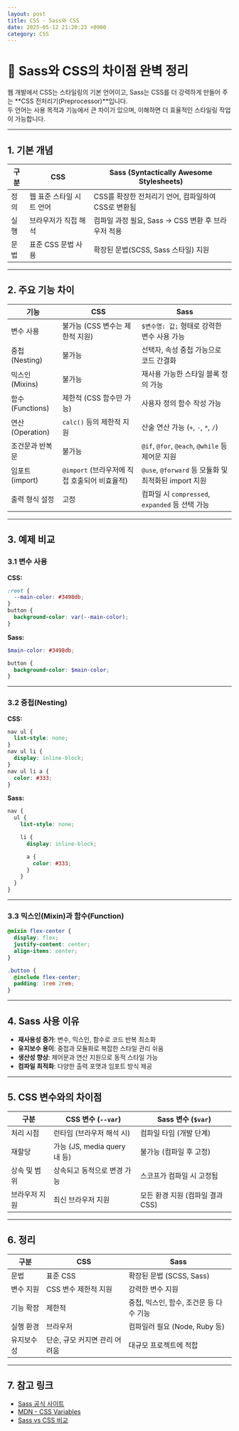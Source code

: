 ```yaml
---
layout: post
title: CSS - Sass와 CSS
date: 2025-05-12 21:20:23 +0900
category: CSS
---
```

# 🎯 Sass와 CSS의 차이점 완벽 정리

웹 개발에서 CSS는 스타일링의 기본 언어이고, Sass는 CSS를 더 강력하게 만들어 주는 **CSS 전처리기(Preprocessor)**입니다.  
두 언어는 사용 목적과 기능에서 큰 차이가 있으며, 이해하면 더 효율적인 스타일링 작업이 가능합니다.

---

## 1. 기본 개념

| 구분   | CSS                                  | Sass (Syntactically Awesome Stylesheets)              |
|--------|-------------------------------------|-------------------------------------------------------|
| 정의   | 웹 표준 스타일 시트 언어               | CSS를 확장한 전처리기 언어, 컴파일하여 CSS로 변환됨      |
| 실행   | 브라우저가 직접 해석                   | 컴파일 과정 필요, Sass → CSS 변환 후 브라우저 적용       |
| 문법   | 표준 CSS 문법 사용                    | 확장된 문법(SCSS, Sass 스타일) 지원                      |

---

## 2. 주요 기능 차이

| 기능                  | CSS                                      | Sass                                    |
|-----------------------|------------------------------------------|-----------------------------------------|
| 변수 사용             | 불가능 (CSS 변수는 제한적 지원)             | `$변수명: 값;` 형태로 강력한 변수 사용 가능          |
| 중첩(Nesting)          | 불가능                                  | 선택자, 속성 중첩 가능으로 코드 간결화               |
| 믹스인(Mixins)         | 불가능                                  | 재사용 가능한 스타일 블록 정의 가능                  |
| 함수(Functions)        | 제한적 (CSS 함수만 가능)                   | 사용자 정의 함수 작성 가능                             |
| 연산(Operation)        | `calc()` 등의 제한적 지원                   | 산술 연산 가능 (`+`, `-`, `*`, `/`)                   |
| 조건문과 반복문        | 불가능                                  | `@if`, `@for`, `@each`, `@while` 등 제어문 지원     |
| 임포트(import)         | `@import` (브라우저에 직접 호출되어 비효율적) | `@use`, `@forward` 등 모듈화 및 최적화된 import 지원 |
| 출력 형식 설정         | 고정                                     | 컴파일 시 `compressed`, `expanded` 등 선택 가능       |

---

## 3. 예제 비교

### 3.1 변수 사용

**CSS:**

```css
:root {
  --main-color: #3498db;
}
button {
  background-color: var(--main-color);
}
```

**Sass:**

```scss
$main-color: #3498db;

button {
  background-color: $main-color;
}
```

---

### 3.2 중첩(Nesting)

**CSS:**

```css
nav ul {
  list-style: none;
}
nav ul li {
  display: inline-block;
}
nav ul li a {
  color: #333;
}
```

**Sass:**

```scss
nav {
  ul {
    list-style: none;

    li {
      display: inline-block;

      a {
        color: #333;
      }
    }
  }
}
```

---

### 3.3 믹스인(Mixin)과 함수(Function)

```scss
@mixin flex-center {
  display: flex;
  justify-content: center;
  align-items: center;
}

.button {
  @include flex-center;
  padding: 1rem 2rem;
}
```

---

## 4. Sass 사용 이유

- **재사용성 증가**: 변수, 믹스인, 함수로 코드 반복 최소화
- **유지보수 용이**: 중첩과 모듈화로 복잡한 스타일 관리 쉬움
- **생산성 향상**: 제어문과 연산 지원으로 동적 스타일 가능
- **컴파일 최적화**: 다양한 출력 포맷과 임포트 방식 제공

---

## 5. CSS 변수와의 차이점

| 구분                | CSS 변수 (`--var`)                 | Sass 변수 (`$var`)                 |
|---------------------|-----------------------------------|----------------------------------|
| 처리 시점            | 런타임 (브라우저 해석 시)          | 컴파일 타임 (개발 단계)           |
| 재할당               | 가능 (JS, media query 내 등)       | 불가능 (컴파일 후 고정)           |
| 상속 및 범위          | 상속되고 동적으로 변경 가능         | 스코프가 컴파일 시 고정됨          |
| 브라우저 지원         | 최신 브라우저 지원                  | 모든 환경 지원 (컴파일 결과 CSS)  |

---

## 6. 정리

| 구분         | CSS                            | Sass                         |
|--------------|--------------------------------|------------------------------|
| 문법         | 표준 CSS                      | 확장된 문법 (SCSS, Sass)     |
| 변수 지원    | CSS 변수 제한적 지원           | 강력한 변수 지원              |
| 기능 확장    | 제한적                       | 중첩, 믹스인, 함수, 조건문 등 다수 기능 |
| 실행 환경    | 브라우저                      | 컴파일러 필요 (Node, Ruby 등) |
| 유지보수성   | 단순, 규모 커지면 관리 어려움  | 대규모 프로젝트에 적합        |

---

## 7. 참고 링크

- [Sass 공식 사이트](https://sass-lang.com/)
- [MDN - CSS Variables](https://developer.mozilla.org/en-US/docs/Web/CSS/Using_CSS_custom_properties)
- [Sass vs CSS 비교](https://css-tricks.com/sass-vs-css/)